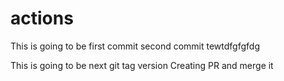 # actions

This is going to be first commit
second commit
tewtdfgfgfdg

This is going to be next git tag version
Creating PR and merge it 
